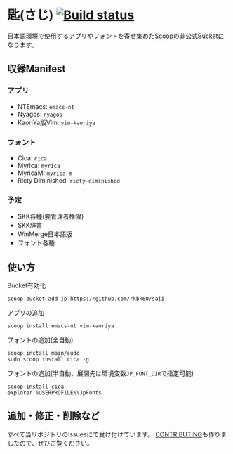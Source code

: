 # 匙(さじ) [![Build status](https://ci.appveyor.com/api/projects/status/882wdtcnlpedaq3l?svg=true)](https://ci.appveyor.com/project/rkbk60/saji)

日本語環境で使用するアプリやフォントを寄せ集めた[Scoop](https://github.com/lukesampson/scoop)の非公式Bucketになります。

## 収録Manifest

### アプリ
- NTEmacs: `emacs-nt`
- Nyagos: `nyagos`
- KaoriYa版Vim: `vim-kaoriya`

### フォント
- Cica: `cica`
- Myrica: `myrica`
- MyricaM: `myrica-m`
- Ricty Diminished: `ricty-diminished`

### 予定

- SKK各種(要管理者権限)
- SKK辞書
- WinMerge日本語版
- フォント各種

## 使い方

Bucket有効化
```
scoop bucket add jp https://github.com/rkbk60/saji
```

アプリの追加
```
scoop install emacs-nt vim-kaoriya
```

フォントの追加(全自動)
```
scoop install main/sudo
sudo scoop install cica -g
```

フォントの追加(半自動、展開先は環境変数`JP_FONT_DIR`で指定可能)
```
scoop install cica
explorer %USERPROFILE%\JpFonts
```

## 追加・修正・削除など

すべて当リポジトリのIssuesにて受け付けています。
[CONTRIBUTING](https://github.com/rkbk60/saji/blob/master/CONTRIBUTING.md)も作りましたので、ぜひご覧ください。
